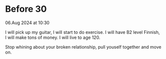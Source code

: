 # Before 30


06.Aug 2024 at 10:30

I will pick up my guitar, I will start to do exercise. 
I will have B2 level Finnish, I will make tons of money.
I will live to age 120. 

Stop whining about your broken relationship, pull youself together and move on.
